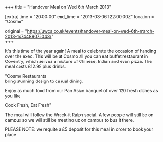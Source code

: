 +++
title = "Handover Meal on Wed 6th March 2013"

[extra]
time = "20:00:00"
end_time = "2013-03-06T22:00:00Z"
location = "Cosmo"

original = "https://uwcs.co.uk/events/handover-meal-on-wed-6th-march-2013-1474489075043/"    
+++

It's this time of the year again\! A meal to celebrate the occasion of handing over the exec. This will be at Cosmo all you can eat buffet restaurant in Coventry, which serves a mixture of Chinese, Indian and even pizza. The meal costs £12.99 plus drinks.

"Cosmo Restaurants  
bring stunning design to casual dining.

Enjoy as much food from our Pan Asian banquet of over 120 fresh dishes as you like

Cook Fresh, Eat Fresh"

The meal will follow the Wreck-it Ralph social. A few people will still be on campus so we will still be meeting up on campus to bus it there.

PLEASE NOTE: we requite a £5 deposit for this meal in order to book your place

